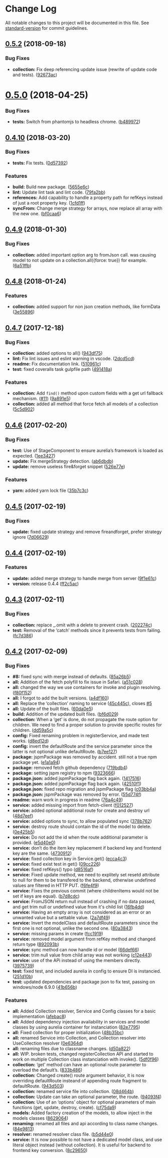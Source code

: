 # Change Log

All notable changes to this project will be documented in this file. See [standard-version](https://github.com/conventional-changelog/standard-version) for commit guidelines.

<a name="0.5.2"></a>
## [0.5.2](https://github.com/atomictech/aurelia-collection/compare/v0.5.1...v0.5.2) (2018-09-18)


### Bug Fixes

* **collection:** Fix deep referencing update issue (rewrite of update code and tests). ([92673ac](https://github.com/atomictech/aurelia-collection/commit/92673ac))



<a name="0.5.0"></a>
# [0.5.0](https://github.com/atomictech/aurelia-collection/compare/v0.4.10...v0.5.0) (2018-04-25)


### Bug Fixes

* **tests:** Switch from phantomjs to headless chrome. ([b489972](https://github.com/atomictech/aurelia-collection/commit/b489972))



<a name="0.4.10"></a>
## [0.4.10](https://github.com/atomictech/aurelia-collection/compare/v0.4.9...v0.4.10) (2018-03-20)


### Bug Fixes

* **tests:** Fix tests. ([0d57392](https://github.com/atomictech/aurelia-collection/commit/0d57392))


### Features

* **build:** Build new package. ([5655e6c](https://github.com/atomictech/aurelia-collection/commit/5655e6c))
* **lint:** Update lint task and lint code. ([79fa2bb](https://github.com/atomictech/aurelia-collection/commit/79fa2bb))
* **references:** Add capability to handle a property path for refKeys instead of just a root property key. ([1cfd1ff](https://github.com/atomictech/aurelia-collection/commit/1cfd1ff))
* **syncFrom:** Change merge strategy for arrays, now replace all array with the new one. ([bf0caa6](https://github.com/atomictech/aurelia-collection/commit/bf0caa6))



<a name="0.4.9"></a>
## [0.4.9](https://github.com/atomictech/aurelia-collection/compare/v0.4.8...v0.4.9) (2018-01-30)


### Bug Fixes

* **collection:** added important option arg to fromJson call. was causing model to not update on a collection.all({force: true}) for example. ([6a51ffb](https://github.com/atomictech/aurelia-collection/commit/6a51ffb))



<a name="0.4.8"></a>
## [0.4.8](https://github.com/atomictech/aurelia-collection/compare/v0.4.7...v0.4.8) (2018-01-24)


### Features

* **collection:** added support for non json creation methods, like formData ([3e55896](https://github.com/atomictech/aurelia-collection/commit/3e55896))



<a name="0.4.7"></a>
## [0.4.7](https://github.com/atomictech/aurelia-collection/compare/v0.4.6...v0.4.7) (2017-12-18)


### Bug Fixes

* **collection:** added options to all() ([943df75](https://github.com/atomictech/aurelia-collection/commit/943df75))
* **lint:** Fix lint issues and eslint warning in vscode. ([2dcd5cd](https://github.com/atomictech/aurelia-collection/commit/2dcd5cd))
* **readme:** Fix documentation link. ([510961c](https://github.com/atomictech/aurelia-collection/commit/510961c))
* **test:** fixed coveralls task gulpfile path ([491418a](https://github.com/atomictech/aurelia-collection/commit/491418a))


### Features

* **collection:** Add `find()` method upon custom fields with a get url fallback mechanism. ([#11](https://github.com/atomictech/aurelia-collection/issues/11)) ([9a891e5](https://github.com/atomictech/aurelia-collection/commit/9a891e5))
* **collection:** added all method that force fetch all models of a collection ([5c5d902](https://github.com/atomictech/aurelia-collection/commit/5c5d902))



<a name="0.4.6"></a>
## [0.4.6](https://github.com/atomictech/aurelia-collection/compare/v0.4.5...v0.4.6) (2017-02-20)


### Bug Fixes

* **test:** Use of StageComponent to ensure aurelia’s framework is loaded as expected. ([1ee3427](https://github.com/atomictech/aurelia-collection/commit/1ee3427))
* **update:** Fix mergeStrategy detection. ([ab6dbdb](https://github.com/atomictech/aurelia-collection/commit/ab6dbdb))
* **update:** remove useless fire&forget snippet ([526e77e](https://github.com/atomictech/aurelia-collection/commit/526e77e))


### Features

* **yarn:** added yarn lock file ([35b7c3c](https://github.com/atomictech/aurelia-collection/commit/35b7c3c))



<a name="0.4.5"></a>
## [0.4.5](https://github.com/atomictech/aurelia-collection/compare/v0.4.4...v0.4.5) (2017-02-19)


### Bug Fixes

* **update:** fixed update strategy and remove fireandforget, prefer strategy ignore ([7d06629](https://github.com/atomictech/aurelia-collection/commit/7d06629))



<a name="0.4.4"></a>
## [0.4.4](https://github.com/atomictech/aurelia-collection/compare/v0.4.3...v0.4.4) (2017-02-19)


### Features

* **update:** added merge strategy to handle merge from server ([9f1e61c](https://github.com/atomictech/aurelia-collection/commit/9f1e61c))
* **version:** release 0.4.4 ([ff2c5ac](https://github.com/atomictech/aurelia-collection/commit/ff2c5ac))



<a name="0.4.3"></a>
## [0.4.3](https://github.com/atomictech/aurelia-collection/compare/0.4.2...v0.4.3) (2017-02-11)


### Bug Fixes

* **collection:** replace _.omit with a delete to prevent crash. ([202274c](https://github.com/atomictech/aurelia-collection/commit/202274c))
* **test:** Removal of the ‘catch’ methods since it prevents tests from failing. ([fc7d386](https://github.com/atomictech/aurelia-collection/commit/fc7d386))



<a name="0.4.2"></a>
## [0.4.2](https://github.com/atomictech/aurelia-collection/compare/afebac8...0.4.2) (2017-02-09)


### Bug Fixes

* **#8:** fixed sync with merge instead of defaults. ([85a26b5](https://github.com/atomictech/aurelia-collection/commit/85a26b5))
* **all:** Addition of the fetch polyfill to fix issue in Safari. ([a51c028](https://github.com/atomictech/aurelia-collection/commit/a51c028))
* **all:** changed the way we use containers for invoke and plugin resolving. ([f80f152](https://github.com/atomictech/aurelia-collection/commit/f80f152))
* **all:** I forgot to add the built versions. ([a4df160](https://github.com/atomictech/aurelia-collection/commit/a4df160))
* **all:** Replace the ‘collection’ naming to service ([45c445c](https://github.com/atomictech/aurelia-collection/commit/45c445c)), closes [#5](https://github.com/atomictech/aurelia-collection/issues/5)
* **all:** Update of the built files. ([60da0e5](https://github.com/atomictech/aurelia-collection/commit/60da0e5))
* **build:** Addition of the updated built files. ([bf6d029](https://github.com/atomictech/aurelia-collection/commit/bf6d029))
* **collection:** When a ‘get’ is done, do not propagate the route option for children. We need to find a proper solution to provide specific routes for children. ([dd59a5c](https://github.com/atomictech/aurelia-collection/commit/dd59a5c))
* **config:** Fixed renaming problem in registerService, and made test works. ([d8ed12d](https://github.com/atomictech/aurelia-collection/commit/d8ed12d))
* **config:** invert the defaultRoute and the service parameter since the latter is not optional unlike defaultRoute. ([b7ee127](https://github.com/atomictech/aurelia-collection/commit/b7ee127))
* **package:** jspmPackage was removed by accident. still not a true npm package yet. ([e1a1a94](https://github.com/atomictech/aurelia-collection/commit/e1a1a94))
* **package:** removed fetch github dependency ([719bdb4](https://github.com/atomictech/aurelia-collection/commit/719bdb4))
* **package:** setting jspm registry to npm ([9323666](https://github.com/atomictech/aurelia-collection/commit/9323666))
* **package.json:** added jspmPackage flag back again. ([1417516](https://github.com/atomictech/aurelia-collection/commit/1417516))
* **package.json:** added jspmPackage flag back again. ([42510f1](https://github.com/atomictech/aurelia-collection/commit/42510f1))
* **package.json:** fixed repo migration and jspmPackage flag ([c03bb4a](https://github.com/atomictech/aurelia-collection/commit/c03bb4a))
* **package.json:** jspmPackage was removed by error. ([55d774f](https://github.com/atomictech/aurelia-collection/commit/55d774f))
* **readme:** warn work in progress in readme ([76a4c49](https://github.com/atomictech/aurelia-collection/commit/76a4c49))
* **service:** added missing import from fetch-client ([f012527](https://github.com/atomictech/aurelia-collection/commit/f012527))
* **service:** added optional additional route for create and destroy url ([48d7eef](https://github.com/atomictech/aurelia-collection/commit/48d7eef))
* **service:** added options to sync, to allow populated sync ([378b762](https://github.com/atomictech/aurelia-collection/commit/378b762))
* **service:** destroy route should contain the id of the model to delete. ([0e425b5](https://github.com/atomictech/aurelia-collection/commit/0e425b5))
* **service:** Do not add the id when the route additional parameter is provided. ([e5d40e0](https://github.com/atomictech/aurelia-collection/commit/e5d40e0))
* **service:** don’t do the item key replacement if backend key and frontend key are the same. ([4730912](https://github.com/atomictech/aurelia-collection/commit/4730912))
* **service:** fixed collection key in Service.get() ([ecca4c3](https://github.com/atomictech/aurelia-collection/commit/ecca4c3))
* **service:** fixed exist test in get() ([09cc226](https://github.com/atomictech/aurelia-collection/commit/09cc226))
* **service:** fixed refKeys() typo ([d8516af](https://github.com/atomictech/aurelia-collection/commit/d8516af))
* **service:** Fixed update method, we need to explitely set resetd attribute to null for them to be transfered to the backend, otherwise undefined values are filtered in HTTP PUT. ([f6fe4f9](https://github.com/atomictech/aurelia-collection/commit/f6fe4f9))
* **service:** Fixes the previous commit (where childrenItems would not be set if keys are equal). ([b7d8cdc](https://github.com/atomictech/aurelia-collection/commit/b7d8cdc))
* **service:** FromJSON return null instead of crashing if no data passed, and get trim null or undefined value from it's child list ([16fb4dd](https://github.com/atomictech/aurelia-collection/commit/16fb4dd))
* **service:** Having an empty array is not considered as an error or an unwanted value but a settable value. ([2a7df49](https://github.com/atomictech/aurelia-collection/commit/2a7df49))
* **service:** Invert the modelClass and defaultRoute parameters since the first one is not optional, unlike the second one. ([80a3843](https://github.com/atomictech/aurelia-collection/commit/80a3843))
* **service:** missing params in create ([fcc1919](https://github.com/atomictech/aurelia-collection/commit/fcc1919))
* **service:** removed model argument from refKey method and changed return type ([892093b](https://github.com/atomictech/aurelia-collection/commit/892093b))
* **service:** sync method can now handle id or model ([66def66](https://github.com/atomictech/aurelia-collection/commit/66def66))
* **service:** trim null value from child array was not working ([c12e443](https://github.com/atomictech/aurelia-collection/commit/c12e443))
* **service:** use of the APi instead of using the members directly. ([3975739](https://github.com/atomictech/aurelia-collection/commit/3975739))
* **test:** fixed test, and included aurelia in config to ensure DI is instancied. ([251d10b](https://github.com/atomictech/aurelia-collection/commit/251d10b))
* **test:** updated dependencies and package json to fix test, passing on windows/node 6.9.0 ([41b656b](https://github.com/atomictech/aurelia-collection/commit/41b656b))


### Features

* **all:** Added Collection resolver, Service and Config classes for a basic implementation ([afebac8](https://github.com/atomictech/aurelia-collection/commit/afebac8))
* **all:** Added dependency injection availability in services and model classes by using aurelia container for instanciation ([82e7795](https://github.com/atomictech/aurelia-collection/commit/82e7795))
* **all:** Fixed collection for proper initialization ([48b35bc](https://github.com/atomictech/aurelia-collection/commit/48b35bc))
* **all:** renamed Service into Collection, and Collection resolver into UseCollection resolver ([0e6364d](https://github.com/atomictech/aurelia-collection/commit/0e6364d))
* **all:** renaming files due to classname changes. ([d50a822](https://github.com/atomictech/aurelia-collection/commit/d50a822))
* **all:** WIP. broken tests, changed registerCollection API and started to work on multiple Collection class instanciation with invoke(). ([5df0f96](https://github.com/atomictech/aurelia-collection/commit/5df0f96))
* **collection:** ‘get’ method can have an optional route parameter to overload the default’s. ([833b486](https://github.com/atomictech/aurelia-collection/commit/833b486))
* **collection:** Changed create() route argument behavior, it is now overriding defaultRoute insteand of appending route fragment to defaultRoute. ([943d503](https://github.com/atomictech/aurelia-collection/commit/943d503))
* **collection:** renamed service file into collection. ([08d464b](https://github.com/atomictech/aurelia-collection/commit/08d464b))
* **collection:** Update can take an optional parameter, the route. ([94093f4](https://github.com/atomictech/aurelia-collection/commit/94093f4))
* **collection:** Use of an ‘options’ object for optional parameters of main functions (get, update, destroy, create). ([cf75da9](https://github.com/atomictech/aurelia-collection/commit/cf75da9))
* **models:** Added factory creation of the models, to allow inject in the models classes ([8629064](https://github.com/atomictech/aurelia-collection/commit/8629064))
* **renaming:** renamed all files and api according to class name changes. ([84e9813](https://github.com/atomictech/aurelia-collection/commit/84e9813))
* **resolver:** renamed resolver class file. ([b5d44e0](https://github.com/atomictech/aurelia-collection/commit/b5d44e0))
* **service:** It is now possible to not have a dedicated model class, and use literal object instead (without collection). It is useful for backend to frontend key conversion. ([8c29650](https://github.com/atomictech/aurelia-collection/commit/8c29650))

